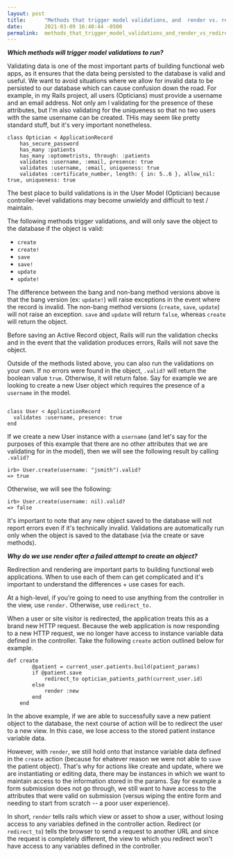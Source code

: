 ```yaml
---
layout: post
title:      "Methods that trigger model validations, and  render vs. redirect?"
date:       2021-03-09 16:40:44 -0500
permalink:  methods_that_trigger_model_validations_and_render_vs_redirect
---
```




***Which methods will trigger model validations to run?***


Validating data is one of the most important parts of building functional web apps, as it ensures that the data being persisted to the database is valid and useful. We want to avoid situations where we allow for invalid data to be persisted to our database which can cause confusion down the road. For example, in my Rails project, all users (Opticians) must provide a username and an email address. Not only am I validating for the presence of these attributes, but I'm also validating for the uniqueness so that no two users with the same username can be created. THis may seem like pretty standard stuff, but it's very important nonetheless.

```
class Optician < ApplicationRecord
    has_secure_password
    has_many :patients
    has_many :optometrists, through: :patients
    validates :username, :email, presence: true
    validates :username, :email, uniqueness: true
    validates :certificate_number, length: { in: 5..6 }, allow_nil: true, uniqueness: true
```

The best place to build validations is in the User Model (Optician) because controller-level validations may become unwieldy and difficult to test / maintain.

The following methods trigger validations, and will only save the object to the database if the object is valid:

* `create`
* `create!`
* `save`
* `save!`
* `update`
* `update!`

The difference between the bang and non-bang method versions above is that the bang version (ex: `update!`) will raise exceptions in the event where the record is invalid. The non-bang method versions (`create`, `save`, `update`) will not raise an exception. `save` and `update` will return `false`, whereas `create` will return the object.

Before saving an Active Record object, Rails will run the validation checks and in the event that the validation produces errors, Rails will not save the object.

Outside of the methods listed above, you can also run the validations on your own. If no errors were found in the object, `.valid?` will return the boolean value `true`. Otherwise, it will return false. Say for example we are looking to create a new User object which requires the presence of a `username` in the model.
```

class User < ApplicationRecord
  validates :username, presence: true
end
```

If we create a new User instance with a `username` (and let's say for the purposes of this example that there are no other attributes that we are validating for in the model), then we will see the following result by calling `.valid?`

```
irb> User.create(username: "jsmith").valid?
=> true
```

Otherwise, we will see the following:

```
irb> User.create(username: nil).valid?
=> false
```

It's important to note that any new object saved to the database will not report errors even if it's technically invalid. Validations are automatically run only when the object is saved to the database (via the create or save methods).




***Why do we use render after a failed attempt to create an object?***


Redirection and rendering are important parts to building functional web applications. When to use each of them can get complicated and it's important to understand the differences + use cases for each.

At a high-level, if you’re going to need to use anything from the controller in the view, use `render.` Otherwise, use `redirect_to.`

When a user or site visitor is redirected, the application treats this as a brand new HTTP request. Because the web application is now responding to a new HTTP request, we no longer have access to instance variable data defined in the controller. Take the following `create` action outlined below for example.

```
def create
        @patient = current_user.patients.build(patient_params)
        if @patient.save
            redirect_to optician_patients_path(current_user.id)
        else
            render :new
        end
    end
```
	
In the above example, if we are able to successfully save a new patient object to the database, the next course of action will be to redirect the user to a new view. In this case, we lose  access to the stored patient instance variable data.

However, with `render`, we still hold onto that instance variable data defined in the `create` action (because for ehatever reason we were not able to `save` the patient object). That's why for actions like create and update, where we are instantiating or editing data, there may be instances in which we want to maintain access to the information stored in the params. Say for example a form submission does not go through, we still want to have access to the attributes that were valid on submission (versus wiping the entire form and needing to start from scratch -- a poor user experience).

In short, `render` tells rails which view or asset to show a user, without losing access to any variables defined in the controller action. Redirect (or `redirect_to`) tells the browser to send a request to another URL and since the request is completely different, the view to which you redirect won't have access to any variables defined in the controller.


